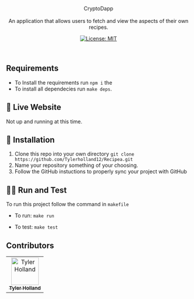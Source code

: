 <p align="center">
CryptoDapp
<br>
<br>
An application that allows users to fetch and view the aspects of their own recipes. 
</p>
<p align="center">
  <a href="#" target="_blank">
    <img alt="License: MIT" src="https://img.shields.io/badge/License-MIT-yellow.svg" />
  </a>
</p>
<br>


## Requirements 
- To Install the requirements run `npm i` the 
- To install all dependecies run `make deps`. 

## 🎥 Live Website
Not up and running at this time.

## 🏁 Installation

1. Clone this repo into your own directory `git clone https://github.com/Tylerholland12/Recipea.git`
1. Name your repository something of your choosing. 
1. Follow the GitHub instuctions to properly sync your project with GitHub

## 🏃🏾 Run and Test
To run this project follow the command in `makefile`

- To run:
`make run`

- To test:
`make test`

## Contributors

<table>
  <tr>
    <td align="center"><a href="https://github.com/tylerholland12"><img src="https://avatars1.githubusercontent.com/u/29693747?s=460&v=4" width="75px;" alt="Tyler Holland"/><br /><sub><b>Tyler Holland</b></sub></a><br/></td>
</table>